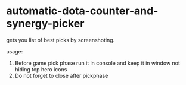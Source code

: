 # automatic-dota-counter-and-synergy-picker

gets you list of best picks by screenshoting.

usage:
  1. Before game pick phase run it in console and keep it in window not hiding top hero icons
  2. Do not forget to close after pickphase
